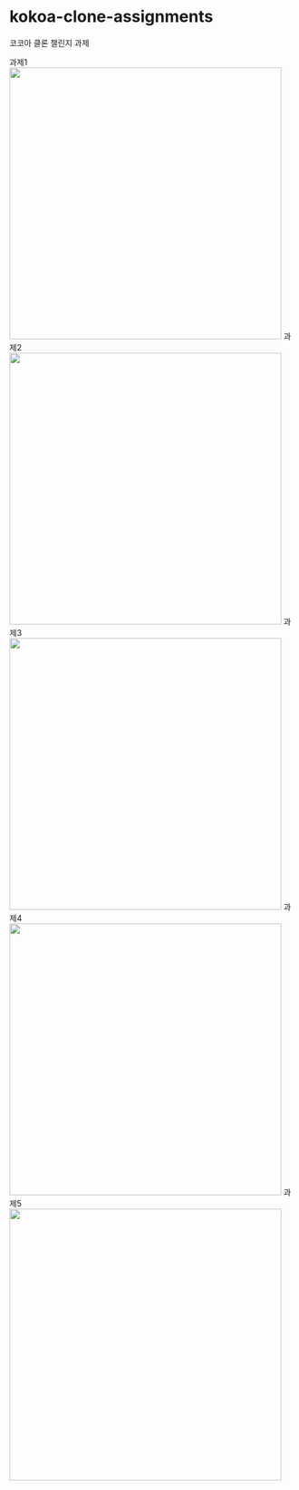 # kokoa-clone-assignments

코코아 클론 챌린지 과제

과제1
<img src="/Users/mac/Desktop/kokoa-clone-assignments/screenshots/assignment1.png" width="480px" height="480px">
과제2
<img src="/Users/mac/Desktop/kokoa-clone-assignments/screenshots/assignment2.png" width="480px" height="480px">
과제3
<img src="/Users/mac/Desktop/kokoa-clone-assignments/screenshots/assignment3.png" width="480px" height="480px">
과제4
<img src="/Users/mac/Desktop/kokoa-clone-assignments/screenshots/assignment4.gif" width="480px" height="480px">
과제5
<img src="/Users/mac/Desktop/kokoa-clone-assignments/screenshots/assignment5.png" width="480px" height="480px">
